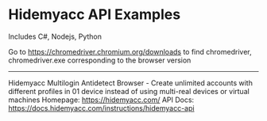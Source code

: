 # Hidemyacc API Examples
Includes C#, Nodejs, Python

Go to https://chromedriver.chromium.org/downloads to find chromedriver, chromedriver.exe corresponding to the browser version

---
Hidemyacc
Multilogin Antidetect Browser - Create unlimited accounts with different profiles in 01 device instead of using multi-real devices or virtual machines
Homepage: https://hidemyacc.com/
API Docs: https://docs.hidemyacc.com/instructions/hidemyacc-api
